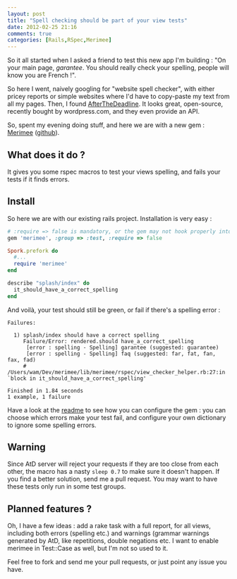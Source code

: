 ```yaml
---
layout: post
title: "Spell checking should be part of your view tests"
date: 2012-02-25 21:16
comments: true
categories: [Rails,RSpec,Merimee]
---
```


So it all started when I asked a friend to test this new app I'm building :
"On your main page, *garantee*. You should really check your spelling, people will know you are French !".

So here I went, naively googling for "website spell checker", with either pricey reports or simple websites
where I'd have to copy-paste my text from all my pages. Then, I found [AfterTheDeadline](http://afterthedeadline.com/).
It looks great, open-source, recently bought by wordpress.com, and they even provide an API.

So, spent my evening doing stuff, and here we are with a new gem : [Merimee](https://rubygems.org/gems/merimee) ([github](http://github.com/atwam/merimee/)).
<!-- more -->
## What does it do ?

It gives you some rspec macros to test your views spelling, and fails your tests if it finds errors.

## Install

So here we are with our existing rails project. Installation is very easy :

``` ruby Gemfile
# :require => false is mandatory, or the gem may not hook properly into rspec
gem 'merimee', :group => :test, :require => false
```

``` ruby spec_helper.rb
Spork.prefork do
  #...
  require 'merimee'
end
```

``` ruby spec/views/splash/index.html_spec.rb
describe "splash/index" do
  it_should_have_a_correct_spelling
end
```

And voilà, your test should still be green, or fail if there's a spelling error :

```rbcon
Failures:

  1) splash/index should have a correct spelling
     Failure/Error: rendered.should have_a_correct_spelling
      [error : spelling - Spelling] garantee (suggested: guarantee)
      [error : spelling - Spelling] faq (suggested: far, fat, fan, fax, fad)
     # /Users/wam/Dev/merimee/lib/merimee/rspec/view_checker_helper.rb:27:in `block in it_should_have_a_correct_spelling'

Finished in 1.84 seconds
1 example, 1 failure
```

Have a look at the [readme](https://github.com/atwam/merimee) to see how you can configure the gem :
you can choose which errors make your test fail, and configure your own dictionary to ignore some
spelling errors.

## Warning

Since AtD server will reject your requests if they are too close from each other, the macro has a nasty `sleep 0.7` to make
sure it doesn't happen. If you find a better solution, send me a pull request. You may want to have these tests only run
in some test groups.

## Planned features ?

Oh, I have a few ideas : add a rake task with a full report, for all views, including both errors (spelling etc.) and warnings (grammar warnings
generated by AtD, like repetitions, double negations etc. 
I want to enable merimee in Test::Case as well, but I'm not so used to it.

Feel free to fork and send me your pull requests, or just point any issue you have.
